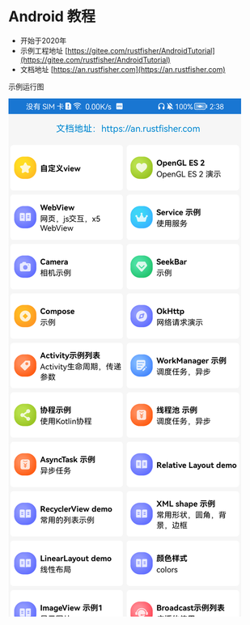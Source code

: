 # Android 教程

- 开始于2020年
- 示例工程地址 [https://gitee.com/rustfisher/AndroidTutorial](https://gitee.com/rustfisher/AndroidTutorial)
- 文档地址 [https://an.rustfisher.com](https://an.rustfisher.com)


示例运行图

![s1](s1.png)
